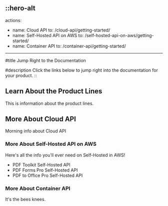 ::hero-alt
---
actions:
  - name: Cloud API
    to: /cloud-api/getting-started/
  - name: Self-Hosted API on AWS
    to: /self-hosted-api-on-aws/getting-started/
  - name: Container API
    to: /container-api/getting-started/
---
#title
Jump Right to the Documentation

#description
Click the links below to jump right into the documentation for your product.
::

## Learn About the Product Lines

This is information about the product lines.

## More About Cloud API

Morning info about Cloud API

### More About Self-Hosted API on AWS

Here's all the info you'll ever need on Self-Hosted in AWS!

- PDF Toolkit Self-Hosted API
- PDF Forms Pro Self-Hosted API
- PDF to Office Pro Self-Hosted API


### More About Container API

It's the bees knees.
